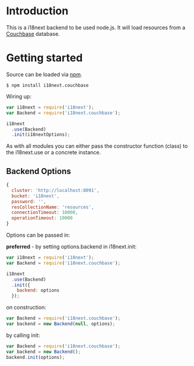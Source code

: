 # Introduction

This is a i18next backend to be used node.js. It will load resources from a [Couchbase](https://www.couchbase.com/) database.

# Getting started

Source can be loaded via [npm](https://www.npmjs.com/package/i18next.couchbase).

```
$ npm install i18next.couchbase
```

Wiring up:

```js
var i18next = require('i18next');
var Backend = require('i18next.couchbase');

i18next
  .use(Backend)
  .init(i18nextOptions);
```

As with all modules you can either pass the constructor function (class) to the i18next.use or a concrete instance.

## Backend Options

```js
{
  cluster: 'http://localhost:8091',
  bucket: 'i18next',
  password: '',
  resCollectionName: 'resources',
  connectionTimeout: 10000,
  operationTimeout: 10000
}
```

Options can be passed in:

**preferred** - by setting options.backend in i18next.init:

```js
var i18next = require('i18next');
var Backend = require('i18next.couchbase');

i18next
  .use(Backend)
  .init({
    backend: options
  });
```

on construction:

```js
var Backend = require('i18next.couchbase');
var backend = new Backend(null, options);
```

by calling init:

```js
var Backend = require('i18next.couchbase');
var backend = new Backend();
backend.init(options);
```
